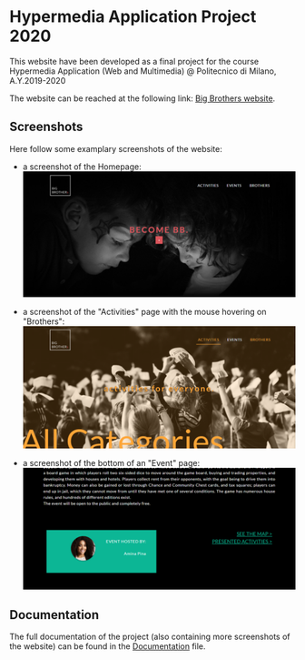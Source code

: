 # Hypermedia Application Project 2020

This website have been developed as a final project for the course Hypermedia Application (Web and Multimedia) @ Politecnico di Milano, A.Y.2019-2020

The website can be reached at the following link:
[Big Brothers website](https://bigbrothershyp.herokuapp.com/).


## Screenshots
Here follow some examplary screenshots of the website:
- a screenshot of the Homepage:
![Homepage](./Screenshots/s1.png)

- a screenshot of the "Activities" page with the mouse hovering on "Brothers":
![](./Screenshots/s2.png)

- a screenshot of the bottom of an "Event" page:
![](./Screenshots/s3.png)

## Documentation
The full documentation of the project (also containing more screenshots of the website) can be found in the [Documentation](./Documentation.pdf) file.
